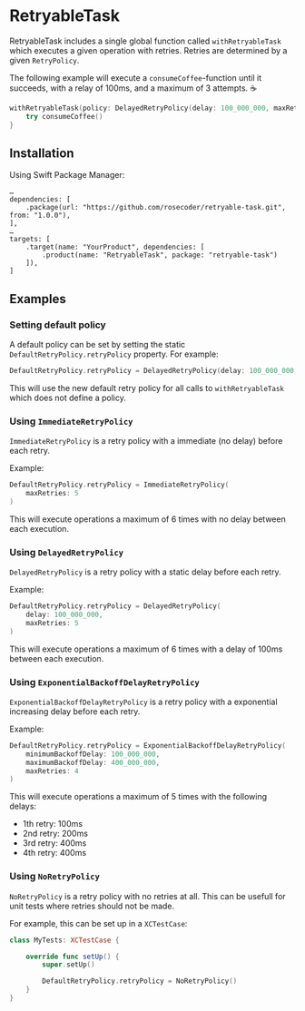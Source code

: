 # RetryableTask

RetryableTask includes a single global function called `withRetryableTask` which executes a given operation with retries. Retries are determined by a given `RetryPolicy`.

The following example will execute a `consumeCoffee`-function until it succeeds, with a relay of 100ms, and a maximum of 3 attempts. ☕️

```swift
withRetryableTask(policy: DelayedRetryPolicy(delay: 100_000_000, maxRetries: 2)) {
    try consumeCoffee()
}
```

## Installation

Using Swift Package Manager:

```
…
dependencies: [
    .package(url: "https://github.com/rosecoder/retryable-task.git", from: "1.0.0"),
],
…
targets: [
    .target(name: "YourProduct", dependencies: [
        .product(name: "RetryableTask", package: "retryable-task")
    ]),
]
```

## Examples

### Setting default policy

A default policy can be set by setting the static `DefaultRetryPolicy.retryPolicy` property. For example:

```swift
DefaultRetryPolicy.retryPolicy = DelayedRetryPolicy(delay: 100_000_000, maxRetries: 2)
```

This will use the new default retry policy for all calls to `withRetryableTask` which does not define a policy.

### Using `ImmediateRetryPolicy`

`ImmediateRetryPolicy` is a retry policy with a immediate (no delay) before each retry.

Example:

```swift
DefaultRetryPolicy.retryPolicy = ImmediateRetryPolicy(
    maxRetries: 5
)
```

This will execute operations a maximum of 6 times with no delay between each execution.

### Using `DelayedRetryPolicy`

`DelayedRetryPolicy` is a retry policy with a static delay before each retry.

Example:

```swift
DefaultRetryPolicy.retryPolicy = DelayedRetryPolicy(
    delay: 100_000_000,
    maxRetries: 5
)
```

This will execute operations a maximum of 6 times with a delay of 100ms between each execution.

### Using `ExponentialBackoffDelayRetryPolicy`

`ExponentialBackoffDelayRetryPolicy` is a retry policy with a exponential increasing delay before each retry.

Example:

```swift
DefaultRetryPolicy.retryPolicy = ExponentialBackoffDelayRetryPolicy(
    minimumBackoffDelay: 100_000_000,
    maximumBackoffDelay: 400_000_000,
    maxRetries: 4
)
```

This will execute operations a maximum of 5 times with the following delays:
- 1th retry: 100ms
- 2nd retry: 200ms
- 3rd retry: 400ms
- 4th retry: 400ms

### Using `NoRetryPolicy`

`NoRetryPolicy` is a retry policy with no retries at all. This can be usefull for unit tests where retries should not be made.

For example, this can be set up in a `XCTestCase`:

```swift
class MyTests: XCTestCase {

    override func setUp() {
        super.setUp()

        DefaultRetryPolicy.retryPolicy = NoRetryPolicy()
    }
}
```

